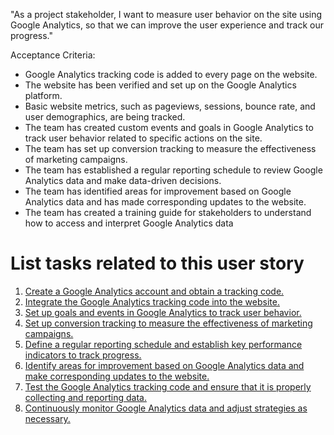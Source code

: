 "As a project stakeholder, I want to measure user behavior on the site using Google Analytics, so that we can improve the user experience and track our progress."

Acceptance Criteria:
* Google Analytics tracking code is added to every page on the website. 
* The website has been verified and set up on the Google Analytics platform. 
* Basic website metrics, such as pageviews, sessions, bounce rate, and user demographics, are being tracked. 
* The team has created custom events and goals in Google Analytics to track user behavior related to specific actions on the site. 
* The team has set up conversion tracking to measure the effectiveness of marketing campaigns. 
* The team has established a regular reporting schedule to review Google Analytics data and make data-driven decisions. 
* The team has identified areas for improvement based on Google Analytics data and has made corresponding updates to the website. 
* The team has created a training guide for stakeholders to understand how to access and interpret Google Analytics data


# List tasks related to this user story
1. [Create a Google Analytics account and obtain a tracking code.](/documentation/templates/theme/initiatives/epics/stories/tasks/task_ga_story1_task1.md)
2. [Integrate the Google Analytics tracking code into the website.](/documentation/templates/theme/initiatives/epics/stories/tasks/task_ga_story1_task2.md)
3. [Set up goals and events in Google Analytics to track user behavior.](/documentation/templates/theme/initiatives/epics/stories/tasks/task_ga_story1_task3.md)
4. [Set up conversion tracking to measure the effectiveness of marketing campaigns.](/documentation/templates/theme/initiatives/epics/stories/tasks/task_ga_story1_task4.md)
5. [Define a regular reporting schedule and establish key performance indicators to track progress.](/documentation/templates/theme/initiatives/epics/stories/tasks/task_ga_story1_task5.md)
6. [Identify areas for improvement based on Google Analytics data and make corresponding updates to the website.](/documentation/templates/theme/initiatives/epics/stories/tasks/task_ga_story1_task6.md)
7. [Test the Google Analytics tracking code and ensure that it is properly collecting and reporting data.](/documentation/templates/theme/initiatives/epics/stories/tasks/task_ga_story1_task7.md)
8. [Continuously monitor Google Analytics data and adjust strategies as necessary.](/documentation/templates/theme/initiatives/epics/stories/tasks/task_ga_story1_task8.md)